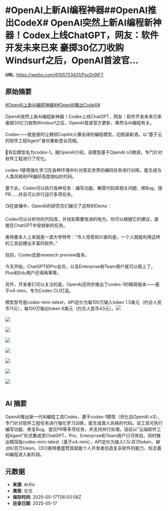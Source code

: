 # #OpenAI上新AI编程神器##OpenAI推出CodeX# OpenAI突然上新AI编程新神器！Codex上线ChatGPT，网友：软件开发未来已来 豪掷30亿刀收购Windsurf之后，OpenAI首波官...

**URL**: https://weibo.com/6105753431/PscDr9IFT

## 原始摘要

<a href="https://m.weibo.cn/search?containerid=231522type%3D1%26t%3D10%26q%3D%23OpenAI%E4%B8%8A%E6%96%B0AI%E7%BC%96%E7%A8%8B%E7%A5%9E%E5%99%A8%23&amp;extparam=%23OpenAI%E4%B8%8A%E6%96%B0AI%E7%BC%96%E7%A8%8B%E7%A5%9E%E5%99%A8%23" data-hide=""><span class="surl-text">#OpenAI上新AI编程神器#</span></a><a href="https://m.weibo.cn/search?containerid=231522type%3D1%26t%3D10%26q%3D%23OpenAI%E6%8E%A8%E5%87%BACodeX%23&amp;extparam=%23OpenAI%E6%8E%A8%E5%87%BACodeX%23" data-hide=""><span class="surl-text">#OpenAI推出CodeX#</span></a> <br><br>OpenAI突然上新AI编程新神器！Codex上线ChatGPT，网友：软件开发未来已来 豪掷30亿刀收购Windsurf之后，OpenAI首波官方更新，果然与AI编程有关。<br><br>Codex——就是彼时让微软Copilot火爆全球的编程模型，旧瓶装新酒，以“基于云的软件工程Agent”身份重新登台亮相。<br><br>🤖背后模型名为codex-1。据OpenAI介绍，该模型基于OpenAI o3微调，专门针对软件工程进行了优化。<br><br>codex-1使用强化学习在各种环境中针对真实世界的编码任务进行训练，能生成与人类风格和PR偏好高度相似的代码。<br><br>基于此，Codex可以执行各种任务：编写功能、解答代码库相关问题、修Bug、提PR……并且可以并行运行多项任务。<br><br>📺在直播中，OpenAI的研究员们展示了这样的Demo：<br><br>Codex可以分析你的代码库，并找到需要改进的地方。你可以根据它的建议，直接在ChatGPT中安排新的任务。<br><br>奥特曼本人上来就是一波大夸特夸：“令人惊奇和兴奋的是，一个人就能利用这样的工具创建出丰富的软件。”<br><br>目前，Codex还是research preview版本。<br><br>今天开始，ChatGPT的Pro会员，以及Enterprise和Team用户就可以用上了，Plus和Edu用户还得再等等。<br><br>另外，开发者们可以关注的是，OpenAI还同步推出了codex-1的精简版本——基于o4-mini，专为Codex CLI打造。<br><br>模型型号是codex-mini-latest，API定价为每100万输入token 1.5美元（约合人民币11元），每100万输出token 6美元（约合人民币43元）。<img style="" src="https://tvax1.sinaimg.cn/large/006Fd7o3ly1i1i7trmd50j30u013ztad.jpg" referrerpolicy="no-referrer"><br><br><img style="" src="https://tvax2.sinaimg.cn/large/006Fd7o3ly1i1i7ts6msbj30u0140wfu.jpg" referrerpolicy="no-referrer"><br><br><img style="" src="https://tvax3.sinaimg.cn/large/006Fd7o3ly1i1i7tskb49j30u00gs760.jpg" referrerpolicy="no-referrer"><br><br><img style="" src="https://tvax4.sinaimg.cn/large/006Fd7o3ly1i1i7ttjeaej30u0140af9.jpg" referrerpolicy="no-referrer"><br><br><img style="" src="https://tvax3.sinaimg.cn/large/006Fd7o3ly1i1i7tturhtj30u01400vh.jpg" referrerpolicy="no-referrer"><br><br><img style="" src="https://tvax1.sinaimg.cn/large/006Fd7o3ly1i1i7tu4u7zj30om0i8jts.jpg" referrerpolicy="no-referrer"><br><br><img style="" src="https://tvax1.sinaimg.cn/large/006Fd7o3ly1i1i7tugdtwj30u013zjuy.jpg" referrerpolicy="no-referrer"><br><br><img style="" src="https://tvax1.sinaimg.cn/large/006Fd7o3ly1i1i7turfwhj30u00ggabm.jpg" referrerpolicy="no-referrer"><br><br>

## AI 摘要

OpenAI推出新一代AI编程工具Codex，基于codex-1模型（优化自OpenAI o3），专门针对软件工程任务进行强化学习训练，能生成类人风格的代码。该工具可执行编写功能、修复Bug、提交PR等多项任务，并支持并行处理。目前以"云端软件工程Agent"形式集成至ChatGPT，Pro、Enterprise和Team用户已可体验。同时推出精简版codex-mini-latest（基于o4-mini），API定价为输入$1.5/百万token，输出$6/百万token。CEO奥特曼盛赞其赋能个人开发者创造复杂软件的能力，标志着AI编程进入新阶段。

## 元数据

- **来源**: ArXiv
- **类型**: 论文
- **保存时间**: 2025-05-17T06:03:58Z
- **目录日期**: 2025-05-17
